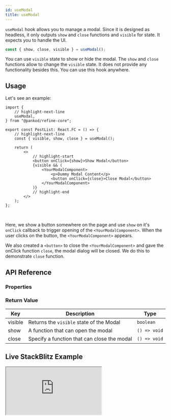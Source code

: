 ```yaml
---
id: useModal
title: useModal
---
```


`useModal` hook allows you to manage a modal. Since it is designed as headless, it only outputs `show` and `close` functions and `visible` for state. It expects you to handle the UI.

```ts
const { show, close, visible } = useModal();
```

You can use `visible` state to show or hide the modal. The `show` and `close` functions allow to change the `visible` state. It does not provide any functionality besides this. You can use this hook anywhere.

## Usage

Let's see an example:

```tsx title="src/pages/posts/list.tsx"
import {
    // highlight-next-line
    useModal,
} from "@pankod/refine-core";

export const PostList: React.FC = () => {
    // highlight-next-line
    const { visible, show, close } = useModal();

    return (
        <>
            // highlight-start
            <button onClick={show}>Show Modal</button>
            {visible && (
                <YourModalComponent>
                    <p>Dummy Modal Content</p>
                    <button onClick={close}>Close Modal</button>
                </YourModalComponent>
            )}
            // highlight-end
        </>
    );
};
```

<br />

Here, we show a button somewhere on the page and use `show` on it's `onClick` callback to trigger opening of the `<YourModalComponent>`. When the user clicks on the button, the `<YourModalComponent>` appears.

We also created a `<button>` to close the `<YourModalComponent>` and gave the onClick function `close`, the modal dialog will be closed. We do this to demonstrate `close` function.

## API Reference

### Properties

<PropsTable module="@pankod/refine-core/useModal"  />

### Return Value

| Key     | Description                                 | Type         |
| ------- | ------------------------------------------- | ------------ |
| visible | Returns the `visible` state of the Modal    | `boolean`    |
| show    | A function that can open the modal          | `() => void` |
| close   | Specify a function that can close the modal | `() => void` |

## Live StackBlitz Example

<iframe loading="lazy" src="https://stackblitz.com//github/pankod/refine/tree/master/examples/core/useModal?embed=1&view=preview&theme=dark&preset=node"
    style={{width: "100%", height:"80vh", border: "0px", borderRadius: "8px", overflow:"hidden"}}
    title="refine-use-modal-example"
></iframe>

[modal]: https://ant.design/components/modal/#API
